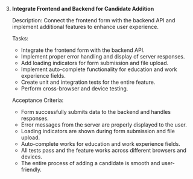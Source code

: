 3. **Integrate Frontend and Backend for Candidate Addition**

   Description:
   Connect the frontend form with the backend API and implement additional features to enhance user experience.

   Tasks:
   - Integrate the frontend form with the backend API.
   - Implement proper error handling and display of server responses.
   - Add loading indicators for form submission and file upload.
   - Implement auto-complete functionality for education and work experience fields.
   - Create unit and integration tests for the entire feature.
   - Perform cross-browser and device testing.

   Acceptance Criteria:
   - Form successfully submits data to the backend and handles responses.
   - Error messages from the server are properly displayed to the user.
   - Loading indicators are shown during form submission and file upload.
   - Auto-complete works for education and work experience fields.
   - All tests pass and the feature works across different browsers and devices.
   - The entire process of adding a candidate is smooth and user-friendly.